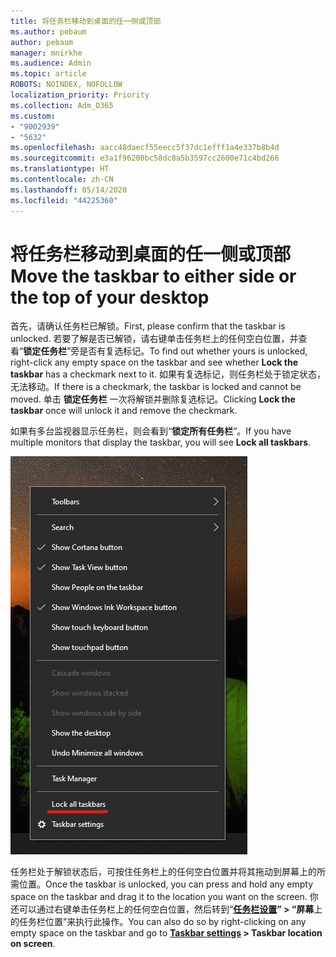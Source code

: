 ```yaml
---
title: 将任务栏移动到桌面的任一侧或顶部
ms.author: pebaum
author: pebaum
manager: mnirkhe
ms.audience: Admin
ms.topic: article
ROBOTS: NOINDEX, NOFOLLOW
localization_priority: Priority
ms.collection: Adm_O365
ms.custom:
- "9002939"
- "5632"
ms.openlocfilehash: aacc48daecf55eecc5f37dc1efff1a4e337b8b4d
ms.sourcegitcommit: e3a1f96200bc58dc8a5b3597cc2600e71c4bd266
ms.translationtype: HT
ms.contentlocale: zh-CN
ms.lasthandoff: 05/14/2020
ms.locfileid: "44225360"
---
```

# <a name="move-the-taskbar-to-either-side-or-the-top-of-your-desktop"></a><span data-ttu-id="dbefa-102">将任务栏移动到桌面的任一侧或顶部</span><span class="sxs-lookup"><span data-stu-id="dbefa-102">Move the taskbar to either side or the top of your desktop</span></span>

<span data-ttu-id="dbefa-103">首先，请确认任务栏已解锁。</span><span class="sxs-lookup"><span data-stu-id="dbefa-103">First, please confirm that the taskbar is unlocked.</span></span> <span data-ttu-id="dbefa-104">若要了解是否已解锁，请右键单击任务栏上的任何空白位置，并查看“**锁定任务栏**”旁是否有复选标记。</span><span class="sxs-lookup"><span data-stu-id="dbefa-104">To find out whether yours is unlocked, right-click any empty space on the taskbar and see whether **Lock the taskbar** has a checkmark next to it.</span></span> <span data-ttu-id="dbefa-105">如果有复选标记，则任务栏处于锁定状态，无法移动。</span><span class="sxs-lookup"><span data-stu-id="dbefa-105">If there is a checkmark, the taskbar is locked and cannot be moved.</span></span> <span data-ttu-id="dbefa-106">单击 **锁定任务栏** 一次将解锁并删除复选标记。</span><span class="sxs-lookup"><span data-stu-id="dbefa-106">Clicking **Lock the taskbar** once will unlock it and remove the checkmark.</span></span>

<span data-ttu-id="dbefa-107">如果有多台监视器显示任务栏，则会看到“**锁定所有任务栏**”。</span><span class="sxs-lookup"><span data-stu-id="dbefa-107">If you have multiple monitors that display the taskbar, you will see **Lock all taskbars**.</span></span>

![锁定所有任务栏](media/lock-all-taskbars.png)

<span data-ttu-id="dbefa-109">任务栏处于解锁状态后，可按住任务栏上的任何空白位置并将其拖动到屏幕上的所需位置。</span><span class="sxs-lookup"><span data-stu-id="dbefa-109">Once the taskbar is unlocked, you can press and hold any empty space on the taskbar and drag it to the location you want on the screen.</span></span> <span data-ttu-id="dbefa-110">你还可以通过右键单击任务栏上的任何空白位置，然后转到“**[任务栏设置](ms-settings:taskbar?activationSource=GetHelp)” > “屏幕**上的任务栏位置”来执行此操作。</span><span class="sxs-lookup"><span data-stu-id="dbefa-110">You can also do so by right-clicking on any empty space on the taskbar and go to **[Taskbar settings](ms-settings:taskbar?activationSource=GetHelp) > Taskbar location on screen**.</span></span>
